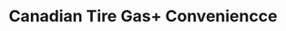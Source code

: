 ---
title: "Canadian Tire Gas+ Conveniencce"
url: /king-city/canadian-tire-gas-conveniencce/
shop: Lebensmittel
---